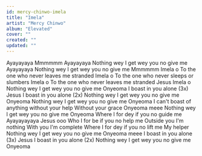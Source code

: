 ```yaml
---
id: mercy-chinwo-imela
title: "Imela"
artist: "Mercy Chinwo"
album: "Elevated"
cover: ""
created: ""
updated: ""
---
```


Ayayayaya
Mmmmmm
Ayayayaya
Nothing wey I get wey you no give me Ayayayaya
Nothing wey I get wey you no give me Mmmmmm
Imela o
To the one who never leaves me stranded Imela o
To the one who never sleeps or slumbers Imela o
To the one who never leaves me stranded Jesus
Imela o
Nothing wey I get wey you no give me Onyeoma
I boast in you alone (3x)
Jesus
I boast in you alone (2x)
Nothing wey I get wey you no give me Onyeoma
Nothing wey I get wey you no give me Onyeoma
I can't boast of anything without your help Without your grace
Onyeoma meee
Nothing wey I get wey you no give me Onyeoma
Where I for dey if you no guide me Ayayayayaya
Jesus ooo
Who I for be if you no help me Outside you I'm nothing
With you I'm complete
Where I for dey if you no lift me
My helper
Nothing wey I get wey you no give me Onyeoma meee
I boast in you alone (3x)
Jesus
I boast in you alone (2x)
Nothing wey I get wey you no give me Onyeoma